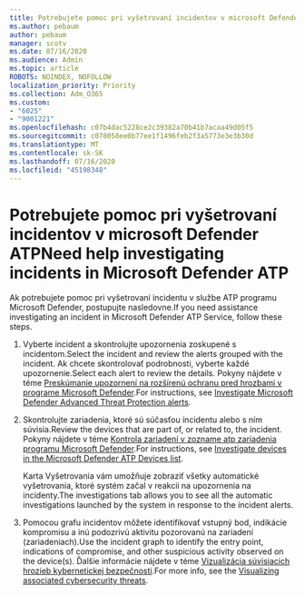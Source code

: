 ```yaml
---
title: Potrebujete pomoc pri vyšetrovaní incidentov v microsoft Defender ATP
ms.author: pebaum
author: pebaum
manager: scotv
ms.date: 07/16/2020
ms.audience: Admin
ms.topic: article
ROBOTS: NOINDEX, NOFOLLOW
localization_priority: Priority
ms.collection: Adm_O365
ms.custom:
- "6025"
- "9001221"
ms.openlocfilehash: c07b4dac5228ce2c39382a70b41b7acaa49d05f5
ms.sourcegitcommit: c078058ee0b77ee1f1496feb2f3a5773e3e3b30d
ms.translationtype: MT
ms.contentlocale: sk-SK
ms.lasthandoff: 07/16/2020
ms.locfileid: "45198348"
---
```

# <a name="need-help-investigating-incidents-in-microsoft-defender-atp"></a><span data-ttu-id="c954e-102">Potrebujete pomoc pri vyšetrovaní incidentov v microsoft Defender ATP</span><span class="sxs-lookup"><span data-stu-id="c954e-102">Need help investigating incidents in Microsoft Defender ATP</span></span>

<span data-ttu-id="c954e-103">Ak potrebujete pomoc pri vyšetrovaní incidentu v službe ATP programu Microsoft Defender, postupujte nasledovne.</span><span class="sxs-lookup"><span data-stu-id="c954e-103">If you need assistance investigating an incident in Microsoft Defender ATP Service, follow these steps.</span></span>

1. <span data-ttu-id="c954e-104">Vyberte incident a skontrolujte upozornenia zoskupené s incidentom.</span><span class="sxs-lookup"><span data-stu-id="c954e-104">Select the incident and review the alerts grouped with the incident.</span></span> <span data-ttu-id="c954e-105">Ak chcete skontrolovať podrobnosti, vyberte každé upozornenie.</span><span class="sxs-lookup"><span data-stu-id="c954e-105">Select each alert to review the details.</span></span> <span data-ttu-id="c954e-106">Pokyny nájdete v téme [Preskúmanie upozornení na rozšírenú ochranu pred hrozbami v programe Microsoft Defender](https://docs.microsoft.com/windows/security/threat-protection/microsoft-defender-atp/investigate-alerts).</span><span class="sxs-lookup"><span data-stu-id="c954e-106">For instructions, see [Investigate Microsoft Defender Advanced Threat Protection alerts](https://docs.microsoft.com/windows/security/threat-protection/microsoft-defender-atp/investigate-alerts).</span></span>
2. <span data-ttu-id="c954e-107">Skontrolujte zariadenia, ktoré sú súčasťou incidentu alebo s ním súvisia.</span><span class="sxs-lookup"><span data-stu-id="c954e-107">Review the devices that are part of, or related to, the incident.</span></span> <span data-ttu-id="c954e-108">Pokyny nájdete v téme [Kontrola zariadení v zozname atp zariadenia programu Microsoft Defender](https://docs.microsoft.com/windows/security/threat-protection/microsoft-defender-atp/investigate-machines).</span><span class="sxs-lookup"><span data-stu-id="c954e-108">For instructions, see [Investigate devices in the Microsoft Defender ATP Devices list](https://docs.microsoft.com/windows/security/threat-protection/microsoft-defender-atp/investigate-machines).</span></span><br/>
 
    <span data-ttu-id="c954e-109">Karta Vyšetrovania vám umožňuje zobraziť všetky automatické vyšetrovania, ktoré systém začal v reakcii na upozornenia na incidenty.</span><span class="sxs-lookup"><span data-stu-id="c954e-109">The investigations tab allows you to see all the automatic investigations launched by the system in response to the incident alerts.</span></span>
3. <span data-ttu-id="c954e-110">Pomocou grafu incidentov môžete identifikovať vstupný bod, indikácie kompromisu a inú podozrivú aktivitu pozorovanú na zariadení (zariadeniach).</span><span class="sxs-lookup"><span data-stu-id="c954e-110">Use the incident graph to identify the entry point, indications of compromise, and other suspicious activity observed on the device(s).</span></span> <span data-ttu-id="c954e-111">Ďalšie informácie nájdete v téme [Vizualizácia súvisiacich hrozieb kybernetickej bezpečnosti](https://docs.microsoft.com/windows/security/threat-protection/microsoft-defender-atp/investigate-incidents#visualizing-associated-cybersecurity-threats).</span><span class="sxs-lookup"><span data-stu-id="c954e-111">For more info, see the [Visualizing associated cybersecurity threats](https://docs.microsoft.com/windows/security/threat-protection/microsoft-defender-atp/investigate-incidents#visualizing-associated-cybersecurity-threats).</span></span>  